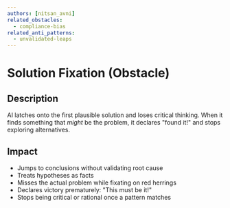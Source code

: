 ```yaml
---
authors: [nitsan_avni]
related_obstacles:
  - compliance-bias
related_anti_patterns:
  - unvalidated-leaps
---
```


# Solution Fixation (Obstacle)

## Description
AI latches onto the first plausible solution and loses critical thinking.
When it finds something that *might* be the problem, it declares "found it!" and stops exploring alternatives.

## Impact
- Jumps to conclusions without validating root cause
- Treats hypotheses as facts
- Misses the actual problem while fixating on red herrings
- Declares victory prematurely: "This must be it!"
- Stops being critical or rational once a pattern matches
